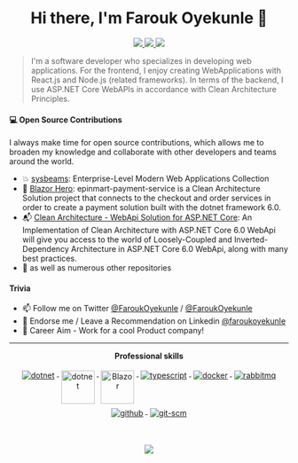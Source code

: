 <h1 align="center">Hi there, I'm Farouk Oyekunle 👋</h1>

<p align="center"> 
 <a href="https://twitter.com/FaroukOyekunle" alt="farouk's twitter">
   <img src="https://img.shields.io/badge/-@faroukoyekunle-%231DA1F2?style=flat-square&logo=twitter&logoColor=ffffff" />
 </a>
 <a href="https://github.com/FaroukOyekunle" alt="farouk's github">
   <img src="https://img.shields.io/badge/-@faroukoyekunle-%23181717?style=flat-square&logo=github" />
 </a>
 <a href="https://www.linkedin.com/in/faroukoyekunle" alt="farouk's linkedin">
   <img src="https://img.shields.io/badge/-faroukoyekunle-blue?style=flat-square&logo=Linkedin&logoColor=white&link=https://www.linkedin.com/in/faroukoyekunle" />
 </a
</p>

> I'm a software developer who specializes in developing web applications. For the frontend, I enjoy creating WebApplications with React.js and Node.js (related frameworks). In terms of the backend, I use ASP.NET Core WebAPIs in accordance with Clean Architecture Principles.
> 

#### 💻 Open Source Contributions

I always make time for open source contributions, which allows me to broaden my knowledge and collaborate with other developers and teams around the world.

- 💥 [sysbeams](https://github.com/sysbeams): Enterprise-Level Modern Web Applications Collection
- 🛒 [Blazor Hero](https://github.com/sysbeams/epinmart-payment-service): epinmart-payment-service is a Clean Architecture Solution project that connects to the checkout and order services in order to create a payment solution built with the dotnet framework 6.0.
- 📬 [Clean Architecture - WebApi Solution for ASP.NET Core](https://github.com/FaroukOyekunle/CleanArchitecture.WebApi): An Implementation of Clean Architecture with ASP.NET Core 6.0 WebApi will give you access to the world of Loosely-Coupled and Inverted-Dependency Architecture in ASP.NET Core 6.0 WebApi, along with many best practices.
- 🥇 as well as numerous other repositories

#### Trivia
- 📫 Follow me on Twitter [@FaroukOyekunle](https://twitter.com/FaroukOyekunle) / [@FaroukOyekunle](https://twitter.com/FaroukOyekunle)
- 🦸 Endorse me / Leave a Recommendation on Linkedin [@faroukoyekunle](https://www.linkedin.com/in/faroukoyekunle/)
- 🦸 Career Aim - Work for a cool Product company! 

---

<p align="center"> 
 <strong>
  Professional skills
  </strong>
</p>

<p align="center">
  <a href="https://dotnet.microsoft.com/">
    <img src="https://www.vectorlogo.zone/logos/dotnet/dotnet-ar21.svg" alt="dotnet" style="vertical-align:top; margin:4px;">
  </a>
  <a href="https://dotnet.microsoft.com/">
    <img src="https://upload.wikimedia.org/wikipedia/commons/e/ee/.NET_Core_Logo.svg" height="60px" alt="dotnet" style="vertical-align:top; margin:4px;">
  </a>
  <a href="https://dotnet.microsoft.com/apps/aspnet/web-apps/blazor">
    <img src="https://upload.wikimedia.org/wikipedia/commons/d/d0/Blazor.png" alt="Blazor" height="60px" style="vertical-align:top; margin:4px">
  </a>
  <a href="">
    <img src="https://www.vectorlogo.zone/logos/typescriptlang/typescriptlang-ar21.svg" alt="typescript" style="vertical-align:top; margin:4px;">
  </a>  
  <a href="https://hub.docker.com/">
    <img src="https://www.vectorlogo.zone/logos/docker/docker-ar21.svg" alt="docker" style="vertical-align:top; margin:4px">
  </a>
   <a href="https://www.rabbitmq.com">
    <img src="https://www.vectorlogo.zone/logos/rabbitmq/rabbitmq-ar21.svg" alt="rabbitmq" style="vertical-align:top; margin:4px">
  </a>
  <a href="https://www.github.com">
    <img src="https://www.vectorlogo.zone/logos/github/github-ar21.svg" alt="github" style="vertical-align:top; margin:4px">
  </a>
  <a href="https://www.git.com">
    <img src="https://www.vectorlogo.zone/logos/git-scm/git-scm-ar21.svg" alt="git-scm" style="vertical-align:top; margin:4px">
  </a>
</p>
<br/>

<p align="center">
  <a href="#" alt="Farouk's github stats"><img src="https://github-readme-stats.vercel.app/api?username=FaroukOyekunle" /></a>
</p>

